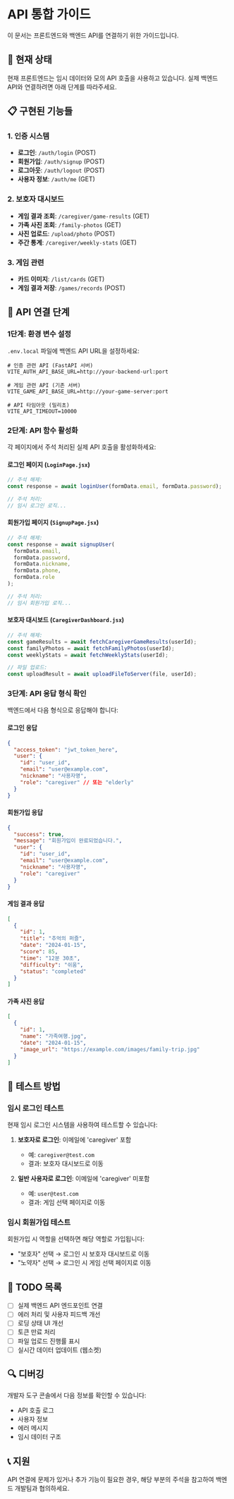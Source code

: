 # API 통합 가이드

이 문서는 프론트엔드와 백엔드 API를 연결하기 위한 가이드입니다.

## 🔧 현재 상태

현재 프론트엔드는 임시 데이터와 모의 API 호출을 사용하고 있습니다. 실제 백엔드 API와 연결하려면 아래 단계를 따라주세요.

## 📋 구현된 기능들

### 1. 인증 시스템
- **로그인**: `/auth/login` (POST)
- **회원가입**: `/auth/signup` (POST)
- **로그아웃**: `/auth/logout` (POST)
- **사용자 정보**: `/auth/me` (GET)

### 2. 보호자 대시보드
- **게임 결과 조회**: `/caregiver/game-results` (GET)
- **가족 사진 조회**: `/family-photos` (GET)
- **사진 업로드**: `/upload/photo` (POST)
- **주간 통계**: `/caregiver/weekly-stats` (GET)

### 3. 게임 관련
- **카드 이미지**: `/list/cards` (GET)
- **게임 결과 저장**: `/games/records` (POST)

## 🔄 API 연결 단계

### 1단계: 환경 변수 설정

`.env.local` 파일에 백엔드 API URL을 설정하세요:

```env
# 인증 관련 API (FastAPI 서버)
VITE_AUTH_API_BASE_URL=http://your-backend-url:port

# 게임 관련 API (기존 서버)
VITE_GAME_API_BASE_URL=http://your-game-server:port

# API 타임아웃 (밀리초)
VITE_API_TIMEOUT=10000
```

### 2단계: API 함수 활성화

각 페이지에서 주석 처리된 실제 API 호출을 활성화하세요:

#### 로그인 페이지 (`LoginPage.jsx`)
```javascript
// 주석 해제:
const response = await loginUser(formData.email, formData.password);

// 주석 처리:
// 임시 로그인 로직...
```

#### 회원가입 페이지 (`SignupPage.jsx`)
```javascript
// 주석 해제:
const response = await signupUser(
  formData.email,
  formData.password,
  formData.nickname,
  formData.phone,
  formData.role
);

// 주석 처리:
// 임시 회원가입 로직...
```

#### 보호자 대시보드 (`CaregiverDashboard.jsx`)
```javascript
// 주석 해제:
const gameResults = await fetchCaregiverGameResults(userId);
const familyPhotos = await fetchFamilyPhotos(userId);
const weeklyStats = await fetchWeeklyStats(userId);

// 파일 업로드:
const uploadResult = await uploadFileToServer(file, userId);
```

### 3단계: API 응답 형식 확인

백엔드에서 다음 형식으로 응답해야 합니다:

#### 로그인 응답
```json
{
  "access_token": "jwt_token_here",
  "user": {
    "id": "user_id",
    "email": "user@example.com",
    "nickname": "사용자명",
    "role": "caregiver" // 또는 "elderly"
  }
}
```

#### 회원가입 응답
```json
{
  "success": true,
  "message": "회원가입이 완료되었습니다.",
  "user": {
    "id": "user_id",
    "email": "user@example.com",
    "nickname": "사용자명",
    "role": "caregiver"
  }
}
```

#### 게임 결과 응답
```json
[
  {
    "id": 1,
    "title": "추억의 퍼즐",
    "date": "2024-01-15",
    "score": 85,
    "time": "12분 30초",
    "difficulty": "쉬움",
    "status": "completed"
  }
]
```

#### 가족 사진 응답
```json
[
  {
    "id": 1,
    "name": "가족여행.jpg",
    "date": "2024-01-15",
    "image_url": "https://example.com/images/family-trip.jpg"
  }
]
```

## 🧪 테스트 방법

### 임시 로그인 테스트
현재 임시 로그인 시스템을 사용하여 테스트할 수 있습니다:

1. **보호자로 로그인**: 이메일에 'caregiver' 포함
   - 예: `caregiver@test.com`
   - 결과: 보호자 대시보드로 이동

2. **일반 사용자로 로그인**: 이메일에 'caregiver' 미포함
   - 예: `user@test.com`
   - 결과: 게임 선택 페이지로 이동

### 임시 회원가입 테스트
회원가입 시 역할을 선택하면 해당 역할로 가입됩니다:
- "보호자" 선택 → 로그인 시 보호자 대시보드로 이동
- "노약자" 선택 → 로그인 시 게임 선택 페이지로 이동

## 📝 TODO 목록

- [ ] 실제 백엔드 API 엔드포인트 연결
- [ ] 에러 처리 및 사용자 피드백 개선
- [ ] 로딩 상태 UI 개선
- [ ] 토큰 만료 처리
- [ ] 파일 업로드 진행률 표시
- [ ] 실시간 데이터 업데이트 (웹소켓)

## 🔍 디버깅

개발자 도구 콘솔에서 다음 정보를 확인할 수 있습니다:
- API 호출 로그
- 사용자 정보
- 에러 메시지
- 임시 데이터 구조

## 📞 지원

API 연결에 문제가 있거나 추가 기능이 필요한 경우, 해당 부분의 주석을 참고하여 백엔드 개발팀과 협의하세요. 